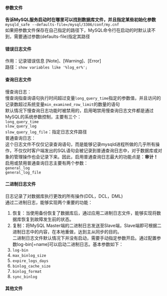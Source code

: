 #### 参数文件
__告诉MySQL服务启动时在哪里可以找到数据库文件，并且指定某些初始化参数__  
`mysqld_safe --defaults-file=/mysql/3306/conf/my.cnf`  
如果把参数文件保存在自己指定的路径下，MySQL命令行在启动的时默认读不到，需要通过参数(defaults-file)指定其路径

#### 错误日志文件
作用：记录错误信息 [Note]、[Warning]、[Error]  
路径：`show variables like '%log_er%';`

#### 查询日志文件
慢查询日志：  
慢查询指查询语句执行时间超过变量`long_query_time`指定的参数值，并且访问的记录数超过系统变量`min_examined_row_limit`的数量的语句  
默认情况下慢查询日志功能时被禁用的，启用喝禁用慢查询日志文件都是通过MySQL的系统参数控制，主要有三个：  
`long_query_time`  
`slow_query_log`  
`slow_query_log_file`：指定日志文件路径  
普通查询日志：  
这个日志文件不仅仅记录查询语句，而是能够记录mysqld进程所做的几乎所有操作，不仅仅时客户端发出的SQL语句会被记录到普通查询日志中，对于数据库或对象的管理操作也会记录下来。因此，启用普通查询日志最大的功能点是：__审计！__ 启用或禁用普通查询日志主要有两个参数：  
`general_log`  
`general_log_file`

#### 二进制日志文件
日志记录了对数据库执行更改的所有操作(DDL，DCL，DML)  
通过二进制日志，能够实现两个重要的功能：  
1. 恢复：当使用备份恢复了数据库后，通过应用二进制日志文件，能够实现将数据库恢复到故障发生前的状态。  
2. 复制：将MySQL Master端的二进制日志发送至Slave端，Slave端即可根据二进制日志中的内容，在本地重做，达到主从同步的目的。  
二进制日志文件默认情况下并没有启动，需要手动指定参数开启。通过配置参数log-bin[=name]可以启动二进制日志。基本参数如下：
1. `log-bin`
2. `max_binlog_size`
3. `expire_logs_days`
4. `binlog_cache_size`
5. `binlog_format`
6. `sync_binlog`

#### 其他文件
